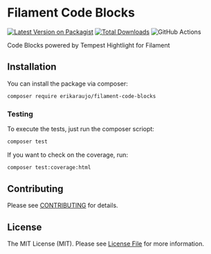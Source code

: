 # Filament Code Blocks

[![Latest Version on Packagist](https://img.shields.io/packagist/v/erikaraujo/filament-code-blocks.svg?style=flat-square)](https://packagist.org/packages/erikaraujo/filament-code-blocks)
[![Total Downloads](https://img.shields.io/packagist/dt/erikaraujo/filament-code-blocks.svg?style=flat-square)](https://packagist.org/packages/erikaraujo/filament-code-blocks)
![GitHub Actions](https://github.com/erikaraujo/filament-code-blocks/actions/workflows/main.yml/badge.svg)

Code Blocks powered by Tempest Hightlight for Filament

## Installation

You can install the package via composer:

```bash
composer require erikaraujo/filament-code-blocks
```

### Testing

To execute the tests, just run the composer scriopt:

```bash
composer test
```

If you want to check on the coverage, run:

```bash
composer test:coverage:html
```

## Contributing

Please see [CONTRIBUTING](CONTRIBUTING.md) for details.

## License

The MIT License (MIT). Please see [License File](LICENSE.md) for more information.
